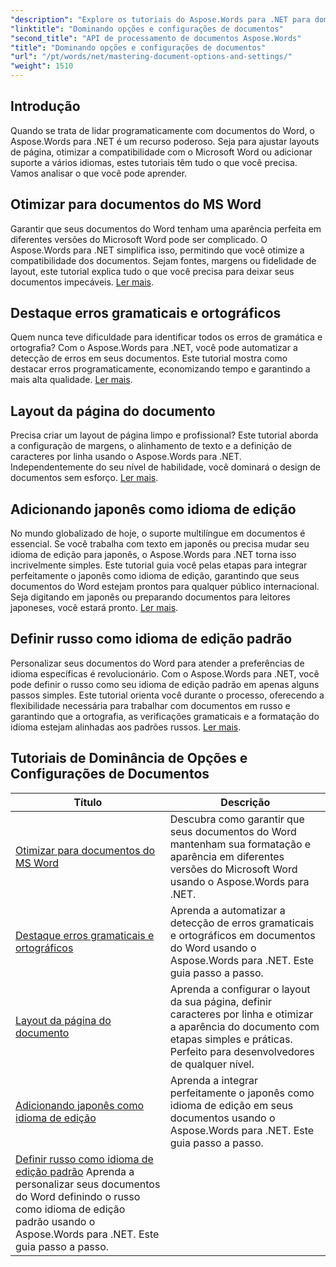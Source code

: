 ```yaml
---
"description": "Explore os tutoriais do Aspose.Words para .NET para dominar as opções e configurações do documento. Aprenda sobre otimização para o Word, verificação gramatical, layouts de página e idiomas de edição."
"linktitle": "Dominando opções e configurações de documentos"
"second_title": "API de processamento de documentos Aspose.Words"
"title": "Dominando opções e configurações de documentos"
"url": "/pt/words/net/mastering-document-options-and-settings/"
"weight": 1510
---
```


## Introdução

Quando se trata de lidar programaticamente com documentos do Word, o Aspose.Words para .NET é um recurso poderoso. Seja para ajustar layouts de página, otimizar a compatibilidade com o Microsoft Word ou adicionar suporte a vários idiomas, estes tutoriais têm tudo o que você precisa. Vamos analisar o que você pode aprender.

## Otimizar para documentos do MS Word
Garantir que seus documentos do Word tenham uma aparência perfeita em diferentes versões do Microsoft Word pode ser complicado. O Aspose.Words para .NET simplifica isso, permitindo que você otimize a compatibilidade dos documentos. Sejam fontes, margens ou fidelidade de layout, este tutorial explica tudo o que você precisa para deixar seus documentos impecáveis. [Ler mais](./optimize-for-ms-word-document/).

## Destaque erros gramaticais e ortográficos
Quem nunca teve dificuldade para identificar todos os erros de gramática e ortografia? Com o Aspose.Words para .NET, você pode automatizar a detecção de erros em seus documentos. Este tutorial mostra como destacar erros programaticamente, economizando tempo e garantindo a mais alta qualidade. [Ler mais](./highlight-grammatical-and-spelling-errors/).

## Layout da página do documento
Precisa criar um layout de página limpo e profissional? Este tutorial aborda a configuração de margens, o alinhamento de texto e a definição de caracteres por linha usando o Aspose.Words para .NET. Independentemente do seu nível de habilidade, você dominará o design de documentos sem esforço. [Ler mais](./document-page-layout/).

## Adicionando japonês como idioma de edição
No mundo globalizado de hoje, o suporte multilíngue em documentos é essencial. Se você trabalha com texto em japonês ou precisa mudar seu idioma de edição para japonês, o Aspose.Words para .NET torna isso incrivelmente simples. Este tutorial guia você pelas etapas para integrar perfeitamente o japonês como idioma de edição, garantindo que seus documentos do Word estejam prontos para qualquer público internacional. Seja digitando em japonês ou preparando documentos para leitores japoneses, você estará pronto. [Ler mais](./adding-japanese-as-editing-languages/).

## Definir russo como idioma de edição padrão
Personalizar seus documentos do Word para atender a preferências de idioma específicas é revolucionário. Com o Aspose.Words para .NET, você pode definir o russo como seu idioma de edição padrão em apenas alguns passos simples. Este tutorial orienta você durante o processo, oferecendo a flexibilidade necessária para trabalhar com documentos em russo e garantindo que a ortografia, as verificações gramaticais e a formatação do idioma estejam alinhadas aos padrões russos. [Ler mais](./set-russian-as-default-edit-language/).


 ## Tutoriais de Dominância de Opções e Configurações de Documentos
| Título | Descrição |
| --- | --- |
| [Otimizar para documentos do MS Word](./optimize-for-ms-word-document/) | Descubra como garantir que seus documentos do Word mantenham sua formatação e aparência em diferentes versões do Microsoft Word usando o Aspose.Words para .NET. |
| [Destaque erros gramaticais e ortográficos](./highlight-grammatical-and-spelling-errors/) | Aprenda a automatizar a detecção de erros gramaticais e ortográficos em documentos do Word usando o Aspose.Words para .NET. Este guia passo a passo. |
| [Layout da página do documento](./document-page-layout/) | Aprenda a configurar o layout da sua página, definir caracteres por linha e otimizar a aparência do documento com etapas simples e práticas. Perfeito para desenvolvedores de qualquer nível. |
| [Adicionando japonês como idioma de edição](./adding-japanese-as-editing-languages/) | Aprenda a integrar perfeitamente o japonês como idioma de edição em seus documentos usando o Aspose.Words para .NET. Este guia passo a passo. |
| [Definir russo como idioma de edição padrão](./set-russian-as-default-edit-language/) Aprenda a personalizar seus documentos do Word definindo o russo como idioma de edição padrão usando o Aspose.Words para .NET. Este guia passo a passo. |